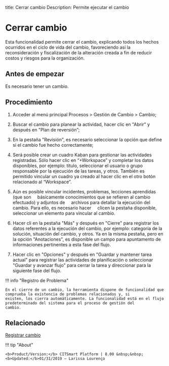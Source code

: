 title: Cerrar cambio
Description: Permite ejecutar el cambio 
# Cerrar cambio 

Esta funcionalidad permite cerrar el cambio, explicando todos los hechos ocurridos en el ciclo de vida del cambio, favoreciendo así la reconsideración y fiscalización de la alteración creada a fin de reducir costos y riesgos para la organización.

Antes de empezar
----------------

Es necesario tener un cambio.  

Procedimiento 
-------------

1.  Acceder al menú principal Procesos \>
    Gestión de Cambio \> Cambio;

2.  Buscar el cambio para planear la actividad, hacer clic en "Abrir" y después
    en "Plan de reversión”;

3.  En la pestaña "Revisión", es necesario seleccionar la opción que define si el cambio
    fue hecho correctamente;

4.  Será posible crear un cuadro Kaban para gestionar las actividades registradas. Sólo
    hacer clic en “+Workspace” y completar los datos disponibles, por ejemplo: título,
    seleccionar el usuario o grupo responsable por la ejecución de las tareas, y otros.
    También es permitido vincular un cuadro ya creado al hacer clic en el otro botón relacionado
    al “Workspace”.

5.  Aún es posible vincular incidentes, problemas, lecciones aprendidas (que son
    básicamente conocimientos que se refieren al cambio efectuado) y adjuntos de
    archivos para detallar la ejecución del cambio. Para ello, es necesario hacer
    clicen la pestaña disponible, seleccionar un elemento para vincular al cambio.

6.  Hacer cli en la pestaña "Más" y después en "Cierre" para registrar los datos
    referentes a la ejecución del cambio, por ejemplo: categoría de la solución,
    situación del cambio, y otros. Ya en la misma pestaña, pero en la opción "Anotaciones",
    es disponible un campo para apuntamento de informaciones pertinentes a esta fase del flujo.

7.  Hacer clic en "Opciones" y después en "Guardar y mantener tarea actual" para registrar
    las actividades de planificación o seleccionar "Guardar y avanzar flujo" para cerrar la tarea
    y direccionar para la siguiente fase del flujo.

!!! info "Registro de Problema"

    En el cierre de un cambio, la herramienta dispone de funcionalidad que comprueba la existencia de problemas relacionados y, si           existen, los cierra automáticamente. La funcionalidad está en el flujo predeterminado del sistema para el proceso de gestión del         cambio.

Relacionado 
------------

[Registrar cambio](/pt-br/citsmart-platform-8/processes/change/use/register-change.html)

!!! tip "About"

    <b>Product/Version:</b> CITSmart Platform | 8.00 &nbsp;&nbsp;
    <b>Updated:</b>01/31/2019 – Larissa Lourenço

